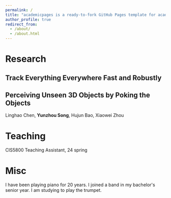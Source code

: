 ```yaml
---
permalink: /
title: "academicpages is a ready-to-fork GitHub Pages template for academic personal websites"
author_profile: true
redirect_from: 
  - /about/
  - /about.html
---
```



Research
======
Track Everything Everywhere Fast and Robustly
------

Perceiving Unseen 3D Objects by Poking the Objects
------
Linghao Chen, **Yunzhou Song**, Hujun Bao, Xiaowei Zhou




Teaching
======

CIS5800 Teaching Assistant, 24 spring


Misc
======
I have been playing piano for 20 years. I joined a band in my bachelor's senior year. I am studying to play the trumpet.

